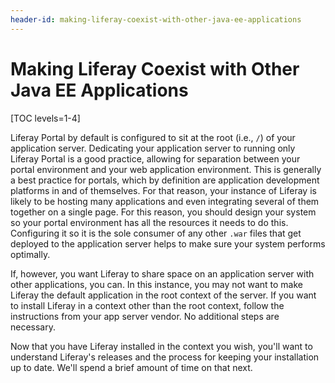 ```yaml
---
header-id: making-liferay-coexist-with-other-java-ee-applications
---
```


# Making Liferay Coexist with Other Java EE Applications

[TOC levels=1-4]

Liferay Portal by default is configured to sit at the root (i.e., `/`) of your
application server. Dedicating your application server to running only Liferay
Portal is a good practice, allowing for separation between your portal
environment and your web application environment. This is generally a best
practice for portals, which by definition are application development platforms
in and of themselves. For that reason, your instance of Liferay is likely to be
hosting many applications and even integrating several of them together on a
single page. For this reason, you should design your system so your portal
environment has all the resources it needs to do this. Configuring it so it is
the sole consumer of any other `.war` files that get deployed to the application
server helps to make sure your system performs optimally.

If, however, you want Liferay to share space on an application server with other
applications, you can. In this instance, you may not want to make Liferay the
default application in the root context of the server. If you want to install 
Liferay in a context other than the root context, follow the instructions from 
your app server vendor. No additional steps are necessary.

Now that you have Liferay installed in the context you wish, you'll want to
understand Liferay's releases and the process for keeping your installation up
to date. We'll spend a brief amount of time on that next.

